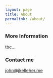```yaml
---
layout: page
title: About
permalink: /about/
---
```


### More Information

tbc...

### Contact me

[john@jkelleher.me](mailto:john@jkelleher.me)